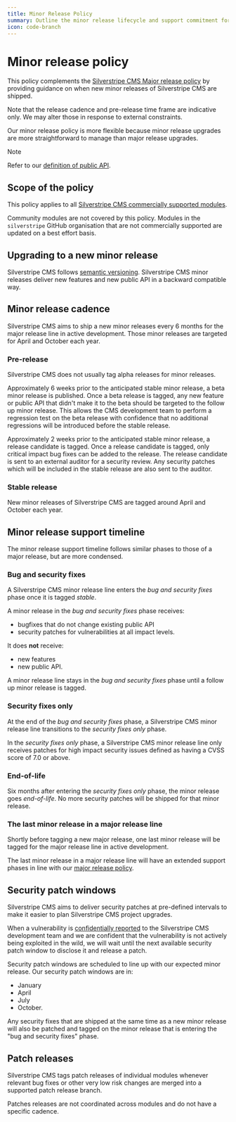 ```yaml
---
title: Minor Release Policy
summary: Outline the minor release lifecycle and support commitment for Silverstripe CMS
icon: code-branch
---
```


# Minor release policy

This policy complements the [Silverstripe CMS Major release policy](major_release_policy) by providing guidance on when new minor releases of Silverstripe CMS are shipped.

Note that the release cadence and pre-release time frame are indicative only. We may alter those in response to external constraints.

Our minor release policy is more flexible because minor release upgrades are more straightforward to manage than major release upgrades.

> [!NOTE]
> Refer to our [definition of public API](/project_governance/public_api/).

## Scope of the policy

This policy applies to all [Silverstripe CMS commercially supported modules](/project_governance/supported_modules/).

Community modules are not covered by this policy. Modules in the `silverstripe` GitHub organisation that are not commercially supported are updated on a best effort basis.

## Upgrading to a new minor release

Silverstripe CMS follows [semantic versioning](https://semver.org/). Silverstripe CMS minor releases deliver new features and new public API in a backward compatible way.

## Minor release cadence

Silverstripe CMS aims to ship a new minor releases every 6 months for the major release line in active development. Those minor releases are targeted for April and October each year.

### Pre-release

Silverstripe CMS does not usually tag alpha releases for minor releases.

Approximately 6 weeks prior to the anticipated stable minor release, a beta minor release is published. Once a beta release is tagged, any new feature or public API that didn't make it to the beta should be targeted to the follow up minor release. This allows the CMS development team to perform a regression test on the beta release with confidence that no additional regressions will be introduced before the stable release.

Approximately 2 weeks prior to the anticipated stable minor release, a release candidate is tagged. Once a release candidate is tagged, only critical impact bug fixes can be added to the release. The release candidate is sent to an external auditor for a security review. Any security patches which will be included in the stable release are also sent to the auditor.

### Stable release

New minor releases of Silverstripe CMS are tagged around April and October each year.

## Minor release support timeline

The minor release support timeline follows similar phases to those of a major release, but are more condensed.

### Bug and security fixes

A Silverstripe CMS minor release line enters the *bug and security fixes* phase once it is tagged *stable*.

A minor release in the *bug and security fixes* phase receives:

- bugfixes that do not change existing public API
- security patches for vulnerabilities at all impact levels.

It does **not** receive:

- new features
- new public API.

A minor release line stays in the *bug and security fixes* phase until a follow up minor release is tagged.

### Security fixes only

At the end of the *bug and security fixes* phase, a Silverstripe CMS minor release line transitions to the *security fixes only* phase.

In the *security fixes only* phase, a Silverstripe CMS minor release line only receives patches for high impact security issues defined as having a CVSS score of 7.0 or above.

### End-of-life

Six months after entering the *security fixes only* phase, the minor release goes *end-of-life*. No more security patches will be shipped for that minor release.

### The last minor release in a major release line

Shortly before tagging a new major release, one last minor release will be tagged for the major release line in active development.

The last minor release in a major release line will have an extended support phases in line with our [major release policy](major_release_policy).

## Security patch windows

Silverstripe CMS aims to deliver security patches at pre-defined intervals to make it easier to plan Silverstripe CMS project upgrades.

When a vulnerability is [confidentially reported](/contributing/issues_and_bugs/#reporting-security-issues) to the Silverstripe CMS development team and we are confident that the vulnerability is not actively being exploited in the wild, we will wait until the next available security patch window to disclose it and release a patch.

Security patch windows are scheduled to line up with our expected minor release. Our security patch windows are in:

- January
- April
- July
- October.

Any security fixes that are shipped at the same time as a new minor release will also be patched and tagged on the minor release that is entering the "bug and security fixes" phase.

## Patch releases

Silverstripe CMS tags patch releases of individual modules whenever relevant bug fixes or other very low risk changes are merged into a supported patch release branch.

Patches releases are not coordinated across modules and do not have a specific cadence.
